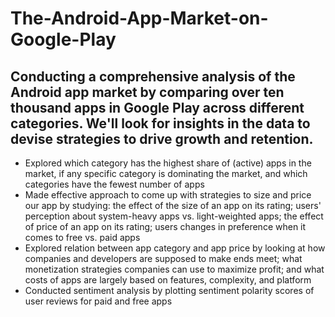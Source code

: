 # The-Android-App-Market-on-Google-Play

## Conducting a comprehensive analysis of the Android app market by comparing over ten thousand apps in Google Play across different categories. We'll look for insights in the data to devise strategies to drive growth and retention.

- Explored which category has the highest share of (active) apps in the market, if any specific category is dominating the market, and which categories have the fewest number of apps
- Made effective approach to come up with strategies to size and price our app by studying: the effect of the size of an app on its rating; users' perception about system-heavy apps vs. light-weighted apps; the effect of price of an app on its rating; users changes in preference when it comes to free vs. paid apps
- Explored relation between app category and app price by looking at how companies and developers are supposed to make ends meet; what monetization strategies companies can use to maximize profit; and what costs of apps are largely based on features, complexity, and platform
- Conducted sentiment analysis by plotting sentiment polarity scores of user reviews for paid and free apps
